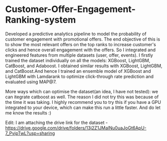 # Customer-Offer-Engagement-Ranking-system
Developed a predictive analytics pipeline to model the probability of customer engagement with promotional offers. The end objective of this is to show the most relevant offers on the top ranks to increase customer's clicks and hence overall engagement with the offers. So I integrated and engineered features from multiple datasets (user, offer, events). I firstly trained the dataset individually on all the models: XGBoost, LightGBM, CatBoost, and Adaboost. I obtained similar results with XGBoost, LightGBM, and CatBoost.And hence I trained an ensemble model of XGBoost and LightGBM with Lamdarank to optimize click-through rate prediction and evaluated using MAP@7.

More ways which can optimise the dataset(an idea, I have not tested): we can itegrate catboost as well. The reason I did not try this was because of the time it was taking. I highly recommend you to try this if you have a GPU integrated to your device, which can make this run a little faster. And do let me know the results :)

Edit: I am attaching the drive link for the dataset - https://drive.google.com/drive/folders/13j2Z1JMalNu0uaJoGt6ApU-7_PvipTwL?usp=sharing
